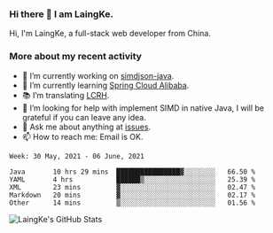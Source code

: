 ### Hi there 👋 I am LaingKe.

Hi, I'm LaingKe, a full-stack web developer from China.

### More about my recent activity

- 🔭 I’m currently working on [simdjson-java](https://github.com/laingke/simdjson-java).
- 🌱 I’m currently learning [Spring Cloud Alibaba](https://github.com/alibaba/spring-cloud-alibaba).
- :books: I’m translating [LCRH](https://github.com/LCTT/LCRH).
- 🤔 I’m looking for help with implement SIMD in native Java, I will be grateful if you can leave any idea.
- 💬 Ask me about anything at [issues](https://github.com/laingke/laingke/issues).
- 📫 How to reach me: Email is OK.

<!--START_SECTION:waka-->
```text
Week: 30 May, 2021 - 06 June, 2021

Java       10 hrs 29 mins  ████████████████▓░░░░░░░░   66.50 % 
YAML       4 hrs           ██████▒░░░░░░░░░░░░░░░░░░   25.39 % 
XML        23 mins         ▓░░░░░░░░░░░░░░░░░░░░░░░░   02.47 % 
Markdown   20 mins         ▓░░░░░░░░░░░░░░░░░░░░░░░░   02.17 % 
Other      14 mins         ▒░░░░░░░░░░░░░░░░░░░░░░░░   01.56 % 
```
<!--END_SECTION:waka-->

![LaingKe's GitHub Stats](https://github-readme-stats.vercel.app/api?username=laingke&show_icons=true&theme=nightowl&count_private=true)
